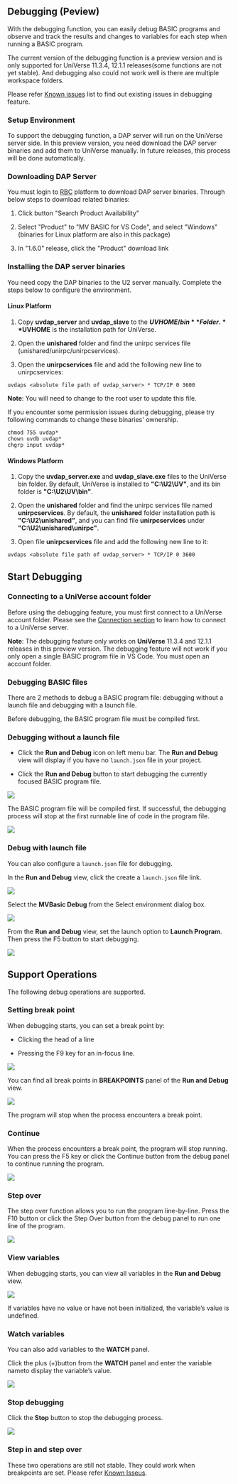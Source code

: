 ## Debugging (Peview)

With the debugging function, you can easily debug BASIC programs and observe and track the results and changes to variables for each step when running a BASIC program. 

The current version of the debugging function is a preview version and is only supported for UniVerse 11.3.4, 12.1.1 releases(some functions are not yet stable). And debugging also could not work well is there are multiple workspace folders.

Please refer [Known issues](./KnownIssues.md) list to find out existing issues in debugging feature.

### Setup Environment

To support the debugging function, a DAP server will run on the UniVerse server side. In this preview version, you need download the DAP server binaries and add them to UniVerse manually. In future releases, this process will be done automatically.

### Downloading DAP Server

You must login to [RBC](https://rbcint.rocketsoftware.com/) platform to download DAP server binaries. Through below steps to download related binaries:

  1) Click button "Search Product Availability"
  
  2) Select "Product" to "MV BASIC for VS Code", and select "Windows" (binaries for Linux platform are also in this package)
  
  3) In "1.6.0" release, click the "Product" download link

### Installing the DAP server binaries

You need copy the DAP binaries to the U2 server manually. Complete the steps below to configure the environment.

#### Linux Platform

1) Copy **uvdap_server** and **uvdap_slave** to the **$UVHOME/bin** Folder. **$UVHOME** is the installation path for UniVerse.

2) Open the **unishared** folder and find the unirpc services file (unishared/unirpc/unirpcservices). 

3) Open the **unirpcservices** file and add the following new line to unirpcservices:

```
uvdaps <absolute file path of uvdap_server> * TCP/IP 0 3600
```

**Note**: You will need to change to the root user to update this file. 

If you encounter some permission issues during debugging, please try following commands to change these binaries' ownership.

```
chmod 755 uvdap*
chown uvdb uvdap*
chgrp input uvdap*
```

#### Windows Platform

1) Copy the **uvdap_server.exe** and **uvdap_slave.exe** files to the UniVerse bin folder. By default, UniVerse is installed to **"C:\U2\UV"**, and its bin folder is **"C:\U2\UV\bin"**.

2) Open the **unishared** folder and find the unirpc services file named **unirpcservices**. By default, the **unishared** folder installation path is **"C:\U2\unishared"**, and you can find file **unirpcservices** under **"C:\U2\unishared\unirpc"**.

3) Open file **unirpcservices** file and add the following new line to it:

```
uvdaps <absolute file path of uvdap_server> * TCP/IP 0 3600
```

## Start Debugging

### Connecting to a UniVerse account folder

Before using the debugging feature, you must first connect to a UniVerse account folder. Please see the [Connection section](./Connection.md) to learn how to connect to a UniVerse server.

**Note**: The debugging feature only works on **UniVerse** 11.3.4 and 12.1.1 releases in this preview version. The debugging feature will not work if you only open a single BASIC program file in VS Code. You must open an account folder.

### Debugging BASIC files

There are 2 methods to debug a BASIC program file: debugging without a launch file and debugging with a launch file.

Before debugging, the BASIC program file must be compiled first.

### Debugging without a launch file

 - Click the **Run and Debug** icon on left menu bar. The **Run and Debug** view will display if you have no `launch.json` file in your project.

 - Click the **Run and Debug** button to start debugging the currently focused BASIC program file. 

![](../img/run_and_debug.png)

The BASIC program file will be compiled first. If successful, the debugging process will stop at the first runnable line of code in the program file.

![](../img/debug_start.png)

### Debug with launch file

You can also configure a `launch.json` file for debugging.

In the **Run and Debug** view, click the create a `launch.json` file link. 

![](../img/debug_launch_file.png)

Select the **MVBasic Debug** from the Select environment dialog box.

![](../img/debug_type.png)

From the **Run and Debug** view, set the launch option to **Launch Program**. Then press the F5 button to start debugging. 

![](../img/debug_launch_program.png)

## Support Operations

The following debug operations are supported.

### Setting break point

When debugging starts, you can set a break point by:

 - Clicking the  head of a line

 - Pressing the F9 key for an in-focus line.

![](../img/debug_set_breakpoint.png)

You can find all break points in **BREAKPOINTS** panel of the **Run and Debug** view.

![](../img/debug_breakpoints_view.png)

The program will stop when the process encounters a break point.

### Continue

When the process encounters a break point, the program will stop running. You can press the F5 key or click the Continue button from the debug panel to continue running the program. 

![](../img/debug_continue.png)

### Step over

The step over function allows you to run the program line-by-line. Press the F10 button or click the Step Over button from the debug panel to run one line of the program.

![](../img/debug_step_over.png)

### View variables

When debugging starts, you can view all variables in the **Run and Debug** view.

![](../img/debug_variables.png)

If variables have no value or have not been initialized, the variable’s value is undefined.

### Watch variables

You can also add variables to the **WATCH** panel.

Click the plus (+)button from the **WATCH** panel and enter the variable nameto display the variable’s value.

![](../img/debug_add_watch.png)

### Stop debugging

Click the **Stop** button to stop the debugging process.

![](../img/debug_stop.png)

### Step in and step over

These two operations are still not stable. They could work when breakpoints are set. Please refer [Known Isseus](./KnownIssues.md).